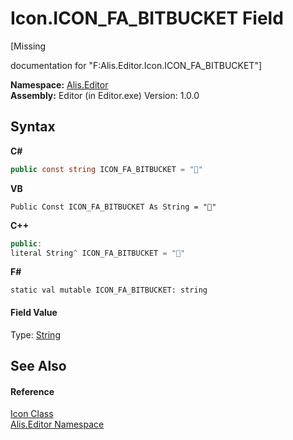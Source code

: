 # Icon.ICON_FA_BITBUCKET Field
 

\[Missing <summary> documentation for "F:Alis.Editor.Icon.ICON_FA_BITBUCKET"\]

**Namespace:**&nbsp;<a href="b150ade4-39de-a232-5f06-d3cdc1b2c538">Alis.Editor</a><br />**Assembly:**&nbsp;Editor (in Editor.exe) Version: 1.0.0

## Syntax

**C#**<br />
``` C#
public const string ICON_FA_BITBUCKET = ""
```

**VB**<br />
``` VB
Public Const ICON_FA_BITBUCKET As String = ""
```

**C++**<br />
``` C++
public:
literal String^ ICON_FA_BITBUCKET = ""
```

**F#**<br />
``` F#
static val mutable ICON_FA_BITBUCKET: string
```


#### Field Value
Type: <a href="https://docs.microsoft.com/dotnet/api/system.string" target="_blank">String</a>

## See Also


#### Reference
<a href="cc0f883c-67f8-f772-c6d7-a60b129f22a7">Icon Class</a><br /><a href="b150ade4-39de-a232-5f06-d3cdc1b2c538">Alis.Editor Namespace</a><br />